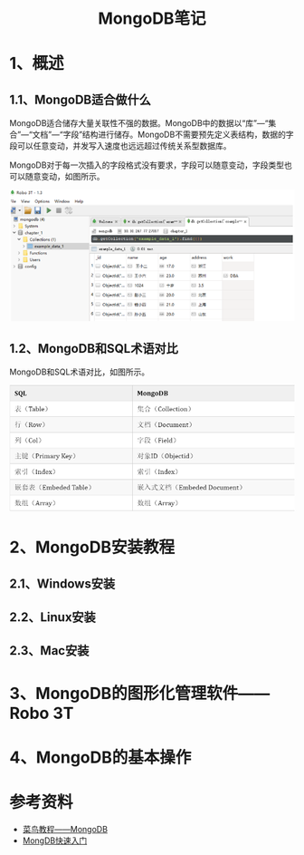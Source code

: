<center><h1>MongoDB笔记</h1></center>

# 1、概述

## 1.1、MongoDB适合做什么

MongoDB适合储存大量关联性不强的数据。MongoDB中的数据以“库”—“集合”—“文档”—“字段”结构进行储存。MongoDB不需要预先定义表结构，数据的字段可以任意变动，并发写入速度也远远超过传统关系型数据库。

MongoDB对于每一次插入的字段格式没有要求，字段可以随意变动，字段类型也可以随意变动，如图所示。

![image-20200902161428893](https://raw.githubusercontent.com/ZGYSYY/notes-resources/master/后台/NoSQL/MongoDB笔记/image-20200902161428893.png)

## 1.2、MongoDB和SQL术语对比

MongoDB和SQL术语对比，如图所示。

![image-20200902161718023](https://raw.githubusercontent.com/ZGYSYY/notes-resources/master/后台/NoSQL/MongoDB笔记/image-20200902161718023.png)

# 2、MongoDB安装教程

## 2.1、Windows安装

## 2.2、Linux安装

## 2.3、Mac安装

# 3、MongoDB的图形化管理软件——Robo 3T

# 4、MongoDB的基本操作

# 参考资料

- [菜鸟教程——MongoDB](https://www.runoob.com/mongodb/mongodb-tutorial.html)
- [MongDB快速入门](https://mp.weixin.qq.com/s?src=11&timestamp=1599016016&ver=2559&signature=9C17OxjXPIR7OMKnWjBEjO39u2-fbyp32DdY4*t0Jd4cvYlYl40AzTJGBK*MzRtFHE6WaqpwZyYwOe7HEWCYiRqTjDvyhx3DiCnPdRqbcmtbzhTFrfMdI*BaKWInnfS1&new=1)
